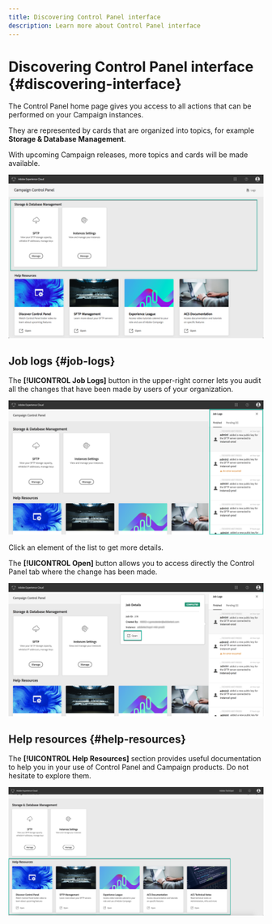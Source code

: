 ```yaml
---
title: Discovering Control Panel interface
description: Learn more about Control Panel interface
---
```


# Discovering Control Panel interface {#discovering-interface}

The Control Panel home page gives you access to all actions that can be performed on your Campaign instances.

They are represented by cards that are organized into topics, for example **Storage & Database Management**.

With upcoming Campaign releases, more topics and cards will be made available.

![](assets/control_panel_interface.png)

## Job logs {#job-logs}

The **[!UICONTROL Job Logs]** button in the upper-right corner lets you audit all the changes that have been made by users of your organization.

![](assets/control_panel_interface2.png)

Click an element of the list to get more details.

The **[!UICONTROL Open]** button allows you to access directly the Control Panel tab where the change has been made.

![](assets/control_panel_logdetails2.png)

## Help resources {#help-resources}

The **[!UICONTROL Help Resources]** section provides useful documentation to help you in your use of Control Panel and Campaign products. Do not hesitate to explore them.

![](assets/helpresources2.png)
